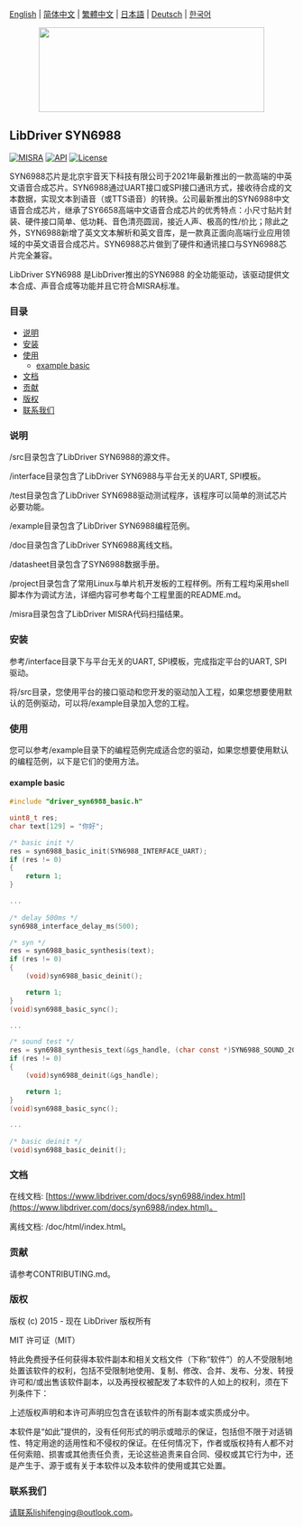 [English](/README.md) | [ 简体中文](/README_zh-Hans.md) | [繁體中文](/README_zh-Hant.md) | [日本語](/README_ja.md) | [Deutsch](/README_de.md) | [한국어](/README_ko.md)

<div align=center>
<img src="/doc/image/logo.svg" width="400" height="150"/>
</div>

## LibDriver SYN6988

[![MISRA](https://img.shields.io/badge/misra-compliant-brightgreen.svg)](/misra/README.md) [![API](https://img.shields.io/badge/api-reference-blue.svg)](https://www.libdriver.com/docs/syn6988/index.html) [![License](https://img.shields.io/badge/license-MIT-brightgreen.svg)](/LICENSE)

SYN6988芯片是北京宇音天下科技有限公司于2021年最新推出的一款高端的中英文语音合成芯片。SYN6988通过UART接口或SPI接口通讯方式，接收待合成的文本数据，实现文本到语音（或TTS语音）的转换。公司最新推出的SYN6988中文语音合成芯片，继承了SY6658高端中文语音合成芯片的优秀特点：小尺寸贴片封装、硬件接口简单、低功耗、音色清亮圆润，接近人声、极高的性/价比；除此之外，SYN6988新增了英文文本解析和英文音库，是一款真正面向高端行业应用领域的中英文语音合成芯片。SYN6988芯片做到了硬件和通讯接口与SYN6988芯片完全兼容。

LibDriver SYN6988 是LibDriver推出的SYN6988 的全功能驱动，该驱动提供文本合成、声音合成等功能并且它符合MISRA标准。

### 目录

  - [说明](#说明)
  - [安装](#安装)
  - [使用](#使用)
    - [example basic](#example-basic)
  - [文档](#文档)
  - [贡献](#贡献)
  - [版权](#版权)
  - [联系我们](#联系我们)

### 说明

/src目录包含了LibDriver SYN6988的源文件。

/interface目录包含了LibDriver SYN6988与平台无关的UART, SPI模板。

/test目录包含了LibDriver SYN6988驱动测试程序，该程序可以简单的测试芯片必要功能。

/example目录包含了LibDriver SYN6988编程范例。

/doc目录包含了LibDriver SYN6988离线文档。

/datasheet目录包含了SYN6988数据手册。

/project目录包含了常用Linux与单片机开发板的工程样例。所有工程均采用shell脚本作为调试方法，详细内容可参考每个工程里面的README.md。

/misra目录包含了LibDriver MISRA代码扫描结果。

### 安装

参考/interface目录下与平台无关的UART, SPI模板，完成指定平台的UART, SPI驱动。

将/src目录，您使用平台的接口驱动和您开发的驱动加入工程，如果您想要使用默认的范例驱动，可以将/example目录加入您的工程。

### 使用

您可以参考/example目录下的编程范例完成适合您的驱动，如果您想要使用默认的编程范例，以下是它们的使用方法。

#### example basic

```C
#include "driver_syn6988_basic.h"

uint8_t res;
char text[129] = "你好";

/* basic init */
res = syn6988_basic_init(SYN6988_INTERFACE_UART);
if (res != 0)
{
    return 1;
}

...
    
/* delay 500ms */
syn6988_interface_delay_ms(500);

/* syn */
res = syn6988_basic_synthesis(text);
if (res != 0)
{
    (void)syn6988_basic_deinit();

    return 1;
}
(void)syn6988_basic_sync();

...

/* sound test */
res = syn6988_synthesis_text(&gs_handle, (char const *)SYN6988_SOUND_202);
if (res != 0)
{
    (void)syn6988_deinit(&gs_handle);

    return 1;
}
(void)syn6988_basic_sync();

...
    
/* basic deinit */
(void)syn6988_basic_deinit();
```

### 文档

在线文档: [https://www.libdriver.com/docs/syn6988/index.html](https://www.libdriver.com/docs/syn6988/index.html)。

离线文档: /doc/html/index.html。

### 贡献

请参考CONTRIBUTING.md。

### 版权

版权 (c) 2015 - 现在 LibDriver 版权所有

MIT 许可证（MIT）

特此免费授予任何获得本软件副本和相关文档文件（下称“软件”）的人不受限制地处置该软件的权利，包括不受限制地使用、复制、修改、合并、发布、分发、转授许可和/或出售该软件副本，以及再授权被配发了本软件的人如上的权利，须在下列条件下：

上述版权声明和本许可声明应包含在该软件的所有副本或实质成分中。

本软件是“如此”提供的，没有任何形式的明示或暗示的保证，包括但不限于对适销性、特定用途的适用性和不侵权的保证。在任何情况下，作者或版权持有人都不对任何索赔、损害或其他责任负责，无论这些追责来自合同、侵权或其它行为中，还是产生于、源于或有关于本软件以及本软件的使用或其它处置。

### 联系我们

请联系lishifenging@outlook.com。